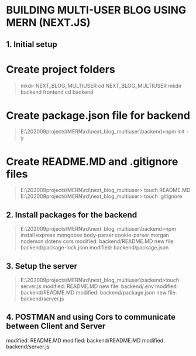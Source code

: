 # BUILDING MULTI-USER BLOG USING MERN (NEXT.JS)

## 1. Initial setup

  # Create project folders
  > mkdir NEXT_BLOG_MULTIUSER
  > cd NEXT_BLOG_MULTIUSER
  > mkdir backend frontend
  > cd backend
  # Create package.json file for backend
  > E:\202009projects\MERN\rd\next_blog_multiuser\backend>npm init -y
  # Create README.MD and .gitignore files
  > E:\202009projects\MERN\rd\next_blog_multiuser> touch README.MD
  > E:\202009projects\MERN\rd\next_blog_multiuser> touch .gitignore

## 2. Install packages for the backend

  > E:\202009projects\MERN\rd\next_blog_multiuser\backend>npm install express mongoose body-parser cookie-parser morgan nodemon dotenv cors
  modified:   backend/README.MD
        new file:   backend/package-lock.json
        modified:   backend/package.json

## 3. Setup the server

  > E:\202009projects\MERN\rd\next_blog_multiuser\backend>touch server.js
  modified:   README.MD
        new file:   backend/.env
        modified:   backend/README.MD
        modified:   backend/package.json
        new file:   backend/server.js

## 4. POSTMAN and using Cors to communicate between Client and Server

  modified:   README.MD
        modified:   backend/README.MD
        modified:   backend/server.js


